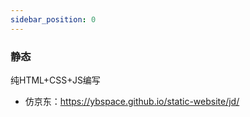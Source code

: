 ```yaml
---
sidebar_position: 0
---
```


### 静态
纯HTML+CSS+JS编写
- 仿京东：https://ybspace.github.io/static-website/jd/
